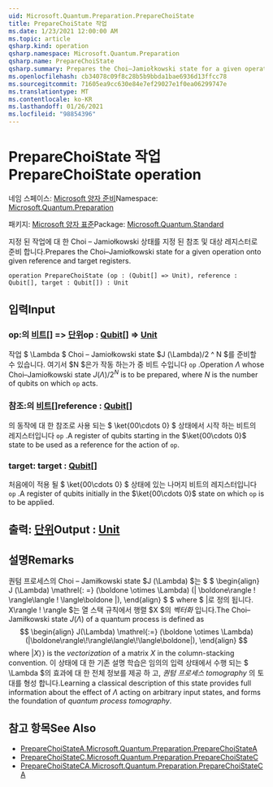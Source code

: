 ```yaml
---
uid: Microsoft.Quantum.Preparation.PrepareChoiState
title: PrepareChoiState 작업
ms.date: 1/23/2021 12:00:00 AM
ms.topic: article
qsharp.kind: operation
qsharp.namespace: Microsoft.Quantum.Preparation
qsharp.name: PrepareChoiState
qsharp.summary: Prepares the Choi–Jamiołkowski state for a given operation onto given reference and target registers.
ms.openlocfilehash: cb34078c09f8c28b5b9bbda1bae6936d13ffcc78
ms.sourcegitcommit: 71605ea9cc630e84e7ef29027e1f0ea06299747e
ms.translationtype: MT
ms.contentlocale: ko-KR
ms.lasthandoff: 01/26/2021
ms.locfileid: "98854396"
---
```

# <a name="preparechoistate-operation"></a><span data-ttu-id="c6335-102">PrepareChoiState 작업</span><span class="sxs-lookup"><span data-stu-id="c6335-102">PrepareChoiState operation</span></span>

<span data-ttu-id="c6335-103">네임 스페이스: [Microsoft 양자 준비](xref:Microsoft.Quantum.Preparation)</span><span class="sxs-lookup"><span data-stu-id="c6335-103">Namespace: [Microsoft.Quantum.Preparation](xref:Microsoft.Quantum.Preparation)</span></span>

<span data-ttu-id="c6335-104">패키지: [Microsoft 양자 표준](https://nuget.org/packages/Microsoft.Quantum.Standard)</span><span class="sxs-lookup"><span data-stu-id="c6335-104">Package: [Microsoft.Quantum.Standard](https://nuget.org/packages/Microsoft.Quantum.Standard)</span></span>


<span data-ttu-id="c6335-105">지정 된 작업에 대 한 Choi – Jamiołkowski 상태를 지정 된 참조 및 대상 레지스터로 준비 합니다.</span><span class="sxs-lookup"><span data-stu-id="c6335-105">Prepares the Choi–Jamiołkowski state for a given operation onto given reference and target registers.</span></span>

```qsharp
operation PrepareChoiState (op : (Qubit[] => Unit), reference : Qubit[], target : Qubit[]) : Unit
```


## <a name="input"></a><span data-ttu-id="c6335-106">입력</span><span class="sxs-lookup"><span data-stu-id="c6335-106">Input</span></span>

### <a name="op--qubit--unit"></a><span data-ttu-id="c6335-107">op:의 [비트](xref:microsoft.quantum.lang-ref.qubit)[] => [단위](xref:microsoft.quantum.lang-ref.unit)</span><span class="sxs-lookup"><span data-stu-id="c6335-107">op : [Qubit](xref:microsoft.quantum.lang-ref.qubit)[] => [Unit](xref:microsoft.quantum.lang-ref.unit)</span></span> 

<span data-ttu-id="c6335-108">작업 $ \Lambda $ Choi – Jamiołkowski state $J (\Lambda)/2 ^ N $를 준비할 수 있습니다. 여기서 $N $은가 작동 하는가 중 비트 수입니다 `op` .</span><span class="sxs-lookup"><span data-stu-id="c6335-108">Operation $\Lambda$ whose Choi–Jamiołkowski state $J(\Lambda) / 2^N$ is to be prepared, where $N$ is the number of qubits on which `op` acts.</span></span>


### <a name="reference--qubit"></a><span data-ttu-id="c6335-109">참조:의 [비트](xref:microsoft.quantum.lang-ref.qubit)[]</span><span class="sxs-lookup"><span data-stu-id="c6335-109">reference : [Qubit](xref:microsoft.quantum.lang-ref.qubit)[]</span></span>

<span data-ttu-id="c6335-110">의 동작에 대 한 참조로 사용 되는 $ \ket{00\cdots 0} $ 상태에서 시작 하는 비트의 레지스터입니다 `op` .</span><span class="sxs-lookup"><span data-stu-id="c6335-110">A register of qubits starting in the $\ket{00\cdots 0}$ state to be used as a reference for the action of `op`.</span></span>


### <a name="target--qubit"></a><span data-ttu-id="c6335-111">target: [](xref:microsoft.quantum.lang-ref.qubit)</span><span class="sxs-lookup"><span data-stu-id="c6335-111">target : [Qubit](xref:microsoft.quantum.lang-ref.qubit)[]</span></span>

<span data-ttu-id="c6335-112">처음에이 적용 될 $ \ket{00\cdots 0} $ 상태에 있는 나머지 비트의 레지스터입니다 `op` .</span><span class="sxs-lookup"><span data-stu-id="c6335-112">A register of qubits initially in the $\ket{00\cdots 0}$ state on which `op` is to be applied.</span></span>



## <a name="output--unit"></a><span data-ttu-id="c6335-113">출력: [단위](xref:microsoft.quantum.lang-ref.unit)</span><span class="sxs-lookup"><span data-stu-id="c6335-113">Output : [Unit](xref:microsoft.quantum.lang-ref.unit)</span></span>



## <a name="remarks"></a><span data-ttu-id="c6335-114">설명</span><span class="sxs-lookup"><span data-stu-id="c6335-114">Remarks</span></span>

<span data-ttu-id="c6335-115">퀀텀 프로세스의 Choi – Jamiłkowski state $J (\Lambda) $는 $ $ \begin{align} J (\Lambda) \mathrel{: =} (\boldone \otimes \Lambda) (| \boldone\rangle \! \rangle\langle \! \langle\boldone |), \end{align} $ $ where $ |로 정의 됩니다. X\rangle \! \rangle $는 열 스택 규칙에서 행렬 $X $의 *벡터화* 입니다.</span><span class="sxs-lookup"><span data-stu-id="c6335-115">The Choi–Jamiłkowski state $J(\Lambda)$ of a quantum process is defined as $$ \begin{align} J(\Lambda) \mathrel{:=} (\boldone \otimes \Lambda) (|\boldone\rangle\!\rangle\langle\!\langle\boldone|), \end{align} $$ where $|X\rangle\!\rangle$ is the *vectorization* of a matrix $X$ in the column-stacking convention.</span></span> <span data-ttu-id="c6335-116">이 상태에 대 한 기존 설명 학습은 임의의 입력 상태에서 수행 되는 $ \Lambda $의 효과에 대 한 전체 정보를 제공 하 고, *퀀텀 프로세스 tomography* 의 토대를 형성 합니다.</span><span class="sxs-lookup"><span data-stu-id="c6335-116">Learning a classical description of this state provides full information about the effect of $\Lambda$ acting on arbitrary input states, and forms the foundation of *quantum process tomography*.</span></span>

## <a name="see-also"></a><span data-ttu-id="c6335-117">참고 항목</span><span class="sxs-lookup"><span data-stu-id="c6335-117">See Also</span></span>

- [<span data-ttu-id="c6335-118">PrepareChoiStateA.</span><span class="sxs-lookup"><span data-stu-id="c6335-118">Microsoft.Quantum.Preparation.PrepareChoiStateA</span></span>](xref:Microsoft.Quantum.Preparation.PrepareChoiStateA)
- [<span data-ttu-id="c6335-119">PrepareChoiStateC.</span><span class="sxs-lookup"><span data-stu-id="c6335-119">Microsoft.Quantum.Preparation.PrepareChoiStateC</span></span>](xref:Microsoft.Quantum.Preparation.PrepareChoiStateC)
- [<span data-ttu-id="c6335-120">PrepareChoiStateCA.</span><span class="sxs-lookup"><span data-stu-id="c6335-120">Microsoft.Quantum.Preparation.PrepareChoiStateCA</span></span>](xref:Microsoft.Quantum.Preparation.PrepareChoiStateCA)